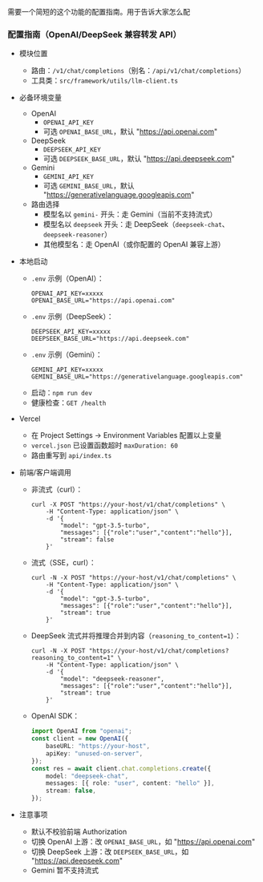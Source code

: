 需要一个简短的这个功能的配置指南。用于告诉大家怎么配
### 配置指南（OpenAI/DeepSeek 兼容转发 API）

- 模块位置
  - 路由：`/v1/chat/completions`（别名：`/api/v1/chat/completions`）
  - 工具类：`src/framework/utils/llm-client.ts`

- 必备环境变量
  - OpenAI
    - `OPENAI_API_KEY`
    - 可选 `OPENAI_BASE_URL`，默认 "https://api.openai.com"
  - DeepSeek
    - `DEEPSEEK_API_KEY`
    - 可选 `DEEPSEEK_BASE_URL`，默认 "https://api.deepseek.com"
  - Gemini
    - `GEMINI_API_KEY`
    - 可选 `GEMINI_BASE_URL`，默认 "https://generativelanguage.googleapis.com"
  - 路由选择
    - 模型名以 `gemini-` 开头：走 Gemini（当前不支持流式）
    - 模型名以 `deepseek` 开头：走 DeepSeek（`deepseek-chat`、`deepseek-reasoner`）
    - 其他模型名：走 OpenAI（或你配置的 OpenAI 兼容上游）

- 本地启动
  - `.env` 示例（OpenAI）：
    ```
    OPENAI_API_KEY=xxxxx
    OPENAI_BASE_URL="https://api.openai.com"
    ```
  - `.env` 示例（DeepSeek）：
    ```
    DEEPSEEK_API_KEY=xxxxx
    DEEPSEEK_BASE_URL="https://api.deepseek.com"
    ```
  - `.env` 示例（Gemini）：
    ```
    GEMINI_API_KEY=xxxxx
    GEMINI_BASE_URL="https://generativelanguage.googleapis.com"
    ```
  - 启动：`npm run dev`
  - 健康检查：`GET /health`

- Vercel
  - 在 Project Settings → Environment Variables 配置以上变量
  - `vercel.json` 已设置函数超时 `maxDuration: 60`
  - 路由重写到 `api/index.ts`

- 前端/客户端调用
  - 非流式（curl）：
    ```
    curl -X POST "https://your-host/v1/chat/completions" \
    	-H "Content-Type: application/json" \
    	-d '{
    		"model": "gpt-3.5-turbo",
    		"messages": [{"role":"user","content":"hello"}],
    		"stream": false
    	}'
    ```
  - 流式（SSE，curl）：
    ```
    curl -N -X POST "https://your-host/v1/chat/completions" \
    	-H "Content-Type: application/json" \
    	-d '{
    		"model": "gpt-3.5-turbo",
    		"messages": [{"role":"user","content":"hello"}],
    		"stream": true
    	}'
    ```
  - DeepSeek 流式并将推理合并到内容（`reasoning_to_content=1`）：
    ```
    curl -N -X POST "https://your-host/v1/chat/completions?reasoning_to_content=1" \
    	-H "Content-Type: application/json" \
    	-d '{
    		"model": "deepseek-reasoner",
    		"messages": [{"role":"user","content":"hello"}],
    		"stream": true
    	}'
    ```
  - OpenAI SDK：
    ```ts
    import OpenAI from "openai";
    const client = new OpenAI({
    	baseURL: "https://your-host",
    	apiKey: "unused-on-server",
    });
    const res = await client.chat.completions.create({
    	model: "deepseek-chat",
    	messages: [{ role: "user", content: "hello" }],
    	stream: false,
    });
    ```

- 注意事项
  - 默认不校验前端 Authorization
  - 切换 OpenAI 上游：改 `OPENAI_BASE_URL`，如 "https://api.openai.com"
  - 切换 DeepSeek 上游：改 `DEEPSEEK_BASE_URL`，如 "https://api.deepseek.com"
  - Gemini 暂不支持流式